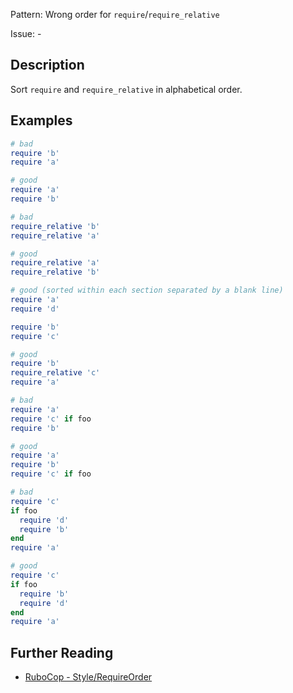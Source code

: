 Pattern: Wrong order for `require`/`require_relative`

Issue: -

## Description

Sort `require` and `require_relative` in alphabetical order.

## Examples

```ruby
# bad
require 'b'
require 'a'

# good
require 'a'
require 'b'

# bad
require_relative 'b'
require_relative 'a'

# good
require_relative 'a'
require_relative 'b'

# good (sorted within each section separated by a blank line)
require 'a'
require 'd'

require 'b'
require 'c'

# good
require 'b'
require_relative 'c'
require 'a'

# bad
require 'a'
require 'c' if foo
require 'b'

# good
require 'a'
require 'b'
require 'c' if foo

# bad
require 'c'
if foo
  require 'd'
  require 'b'
end
require 'a'

# good
require 'c'
if foo
  require 'b'
  require 'd'
end
require 'a'
```

## Further Reading

* [RuboCop - Style/RequireOrder](https://docs.rubocop.org/rubocop/cops_style.html#stylerequireorder)
